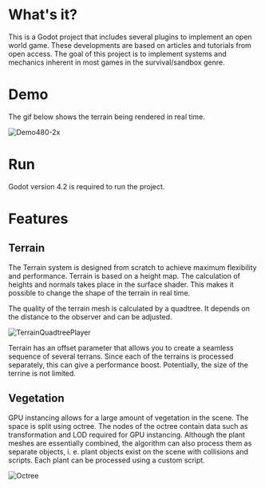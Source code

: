 # What's it?
This is a Godot project that includes several plugins to implement an open world game. These developments are based on articles and tutorials from open access.
The goal of this project is to implement systems and mechanics inherent in most games in the survival/sandbox genre.

# Demo

The gif below shows the terrain being rendered in real time.

![Demo480-2x](https://github.com/Soromytko/Survival-simulator-prototype/assets/98621939/a41801af-9273-4e8d-9793-c3ccef6cbf42)

# Run

Godot version 4.2 is required to run the project.

# Features

## Terrain

The Terrain system is designed from scratch to achieve maximum flexibility and performance.
Terrain is based on a height map. The calculation of heights and normals takes place in the surface shader.
This makes it possible to change the shape of the terrain in real time.

The quality of the terrain mesh is calculated by a quadtree. It depends on the distance to the observer and can be adjusted.

![TerrainQuadtreePlayer](https://github.com/user-attachments/assets/d0378493-4b51-439d-88a6-d75a173b248a)

Terrain has an offset parameter that allows you to create a seamless sequence of several terrans. Since each of the terrains is processed separately, this can give a performance boost. Potentially, the size of the terrine is not limited.

## Vegetation

GPU instancing allows for a large amount of vegetation in the scene. The space is split using octree. The nodes of the octree contain data such as transformation and LOD required for GPU instancing. Although the plant meshes are essentially combined, the algorithm can also process them as separate objects, i. e. plant objects exist on the scene with collisions and scripts. Each plant can be processed using a custom script.

![Octree](https://github.com/user-attachments/assets/c30b3f92-04fd-4280-971f-8d6c62ec3420)
